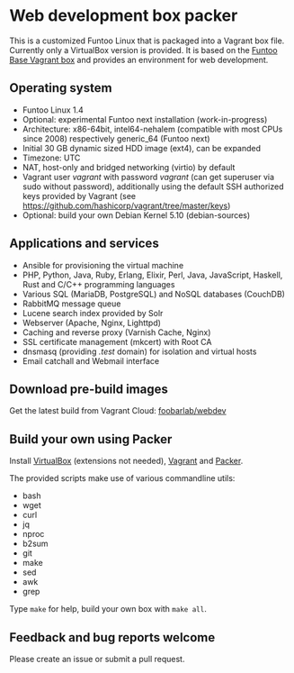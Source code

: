 # Web development box packer

This is a customized Funtoo Linux that is packaged into a Vagrant box file.
Currently only a VirtualBox version is provided.
It is based on the [Funtoo Base Vagrant box](https://github.com/foobarlab/funtoo-base-packer)
and provides an environment for web development.

## Operating system

 - Funtoo Linux 1.4
 - Optional: experimental Funtoo next installation (work-in-progress)
 - Architecture: x86-64bit, intel64-nehalem (compatible with most CPUs since 2008)
   respectively generic_64 (Funtoo next)
 - Initial 30 GB dynamic sized HDD image (ext4), can be expanded
 - Timezone: UTC
 - NAT, host-only and bridged networking (virtio) by default
 - Vagrant user *vagrant* with password *vagrant* (can get superuser via sudo without password),
   additionally using the default SSH authorized keys provided by Vagrant
   (see https://github.com/hashicorp/vagrant/tree/master/keys) 
 - Optional: build your own Debian Kernel 5.10 (debian-sources)

## Applications and services

 - Ansible for provisioning the virtual machine
 - PHP, Python, Java, Ruby, Erlang, Elixir, Perl, Java, JavaScript, Haskell, Rust and
   C/C++ programming languages
 - Various SQL (MariaDB, PostgreSQL) and NoSQL databases (CouchDB)
 - RabbitMQ message queue
 - Lucene search index provided by Solr
 - Webserver (Apache, Nginx, Lighttpd)
 - Caching and reverse proxy (Varnish Cache, Nginx)
 - SSL certificate management (mkcert) with Root CA
 - dnsmasq (providing *.test* domain) for isolation and virtual hosts
 - Email catchall and Webmail interface

## Download pre-build images

Get the latest build from Vagrant Cloud:
[foobarlab/webdev](https://app.vagrantup.com/foobarlab/webdev)

## Build your own using Packer

Install [VirtualBox](https://www.virtualbox.org) (extensions not needed),
[Vagrant](https://www.vagrantup.com/) and [Packer](https://www.packer.io/).

The provided scripts make use of various commandline utils:

 - bash
 - wget
 - curl
 - jq
 - nproc
 - b2sum
 - git
 - make
 - sed
 - awk
 - grep

Type ```make``` for help, build your own box with ```make all```.

## Feedback and bug reports welcome

Please create an issue or submit a pull request.
